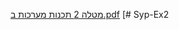 [מטלה 2 תכנות מערכות ב.pdf](https://github.com/roni-naftalovich/Syp-Ex2/files/15448653/2.pdf)
[# Syp-Ex2

